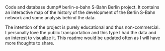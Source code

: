 Code and database dump# berlin-s-bahn
S-Bahn Berlin project. It contains an interactive map of the history of the development of the Berlin S-Bahn network and some analysis behind the data.

The intention of the project is purely educational and thus non-commercial. 
I personally love the public transportation and this type I had the data and an interest to visualize it.
This readme would be updated often as I will have more thoughts to share.
